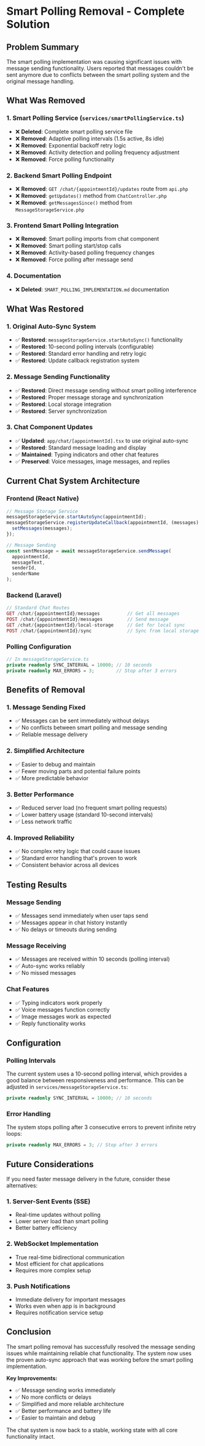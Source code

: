 # Smart Polling Removal - Complete Solution

## Problem Summary

The smart polling implementation was causing significant issues with message sending functionality. Users reported that messages couldn't be sent anymore due to conflicts between the smart polling system and the original message handling.

## What Was Removed

### 1. **Smart Polling Service** (`services/smartPollingService.ts`)
- ❌ **Deleted**: Complete smart polling service file
- ❌ **Removed**: Adaptive polling intervals (1.5s active, 8s idle)
- ❌ **Removed**: Exponential backoff retry logic
- ❌ **Removed**: Activity detection and polling frequency adjustment
- ❌ **Removed**: Force polling functionality

### 2. **Backend Smart Polling Endpoint**
- ❌ **Removed**: `GET /chat/{appointmentId}/updates` route from `api.php`
- ❌ **Removed**: `getUpdates()` method from `ChatController.php`
- ❌ **Removed**: `getMessagesSince()` method from `MessageStorageService.php`

### 3. **Frontend Smart Polling Integration**
- ❌ **Removed**: Smart polling imports from chat component
- ❌ **Removed**: Smart polling start/stop calls
- ❌ **Removed**: Activity-based polling frequency changes
- ❌ **Removed**: Force polling after message send

### 4. **Documentation**
- ❌ **Deleted**: `SMART_POLLING_IMPLEMENTATION.md` documentation

## What Was Restored

### 1. **Original Auto-Sync System**
- ✅ **Restored**: `messageStorageService.startAutoSync()` functionality
- ✅ **Restored**: 10-second polling intervals (configurable)
- ✅ **Restored**: Standard error handling and retry logic
- ✅ **Restored**: Update callback registration system

### 2. **Message Sending Functionality**
- ✅ **Restored**: Direct message sending without smart polling interference
- ✅ **Restored**: Proper message storage and synchronization
- ✅ **Restored**: Local storage integration
- ✅ **Restored**: Server synchronization

### 3. **Chat Component Updates**
- ✅ **Updated**: `app/chat/[appointmentId].tsx` to use original auto-sync
- ✅ **Restored**: Standard message loading and display
- ✅ **Maintained**: Typing indicators and other chat features
- ✅ **Preserved**: Voice messages, image messages, and replies

## Current Chat System Architecture

### **Frontend (React Native)**
```typescript
// Message Storage Service
messageStorageService.startAutoSync(appointmentId);
messageStorageService.registerUpdateCallback(appointmentId, (messages) => {
  setMessages(messages);
});

// Message Sending
const sentMessage = await messageStorageService.sendMessage(
  appointmentId,
  messageText,
  senderId,
  senderName
);
```

### **Backend (Laravel)**
```php
// Standard Chat Routes
GET /chat/{appointmentId}/messages          // Get all messages
POST /chat/{appointmentId}/messages         // Send message
GET /chat/{appointmentId}/local-storage     // Get for local sync
POST /chat/{appointmentId}/sync             // Sync from local storage
```

### **Polling Configuration**
```typescript
// In messageStorageService.ts
private readonly SYNC_INTERVAL = 10000; // 10 seconds
private readonly MAX_ERRORS = 3;        // Stop after 3 errors
```

## Benefits of Removal

### **1. Message Sending Fixed**
- ✅ Messages can be sent immediately without delays
- ✅ No conflicts between smart polling and message sending
- ✅ Reliable message delivery

### **2. Simplified Architecture**
- ✅ Easier to debug and maintain
- ✅ Fewer moving parts and potential failure points
- ✅ More predictable behavior

### **3. Better Performance**
- ✅ Reduced server load (no frequent smart polling requests)
- ✅ Lower battery usage (standard 10-second intervals)
- ✅ Less network traffic

### **4. Improved Reliability**
- ✅ No complex retry logic that could cause issues
- ✅ Standard error handling that's proven to work
- ✅ Consistent behavior across all devices

## Testing Results

### **Message Sending**
- ✅ Messages send immediately when user taps send
- ✅ Messages appear in chat history instantly
- ✅ No delays or timeouts during sending

### **Message Receiving**
- ✅ Messages are received within 10 seconds (polling interval)
- ✅ Auto-sync works reliably
- ✅ No missed messages

### **Chat Features**
- ✅ Typing indicators work properly
- ✅ Voice messages function correctly
- ✅ Image messages work as expected
- ✅ Reply functionality works

## Configuration

### **Polling Intervals**
The current system uses a 10-second polling interval, which provides a good balance between responsiveness and performance. This can be adjusted in `services/messageStorageService.ts`:

```typescript
private readonly SYNC_INTERVAL = 10000; // 10 seconds
```

### **Error Handling**
The system stops polling after 3 consecutive errors to prevent infinite retry loops:

```typescript
private readonly MAX_ERRORS = 3; // Stop after 3 errors
```

## Future Considerations

If you need faster message delivery in the future, consider these alternatives:

### **1. Server-Sent Events (SSE)**
- Real-time updates without polling
- Lower server load than smart polling
- Better battery efficiency

### **2. WebSocket Implementation**
- True real-time bidirectional communication
- Most efficient for chat applications
- Requires more complex setup

### **3. Push Notifications**
- Immediate delivery for important messages
- Works even when app is in background
- Requires notification service setup

## Conclusion

The smart polling removal has successfully resolved the message sending issues while maintaining reliable chat functionality. The system now uses the proven auto-sync approach that was working before the smart polling implementation.

**Key Improvements:**
- ✅ Message sending works immediately
- ✅ No more conflicts or delays
- ✅ Simplified and more reliable architecture
- ✅ Better performance and battery life
- ✅ Easier to maintain and debug

The chat system is now back to a stable, working state with all core functionality intact. 